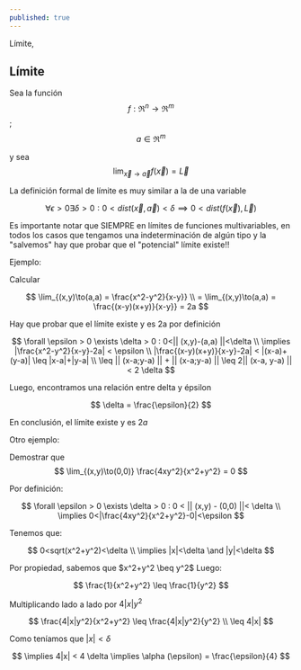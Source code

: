 ```yaml
---
published: true
---
```

Límite,

## Límite

Sea la función $$ f:\Re^n \to \Re^m $$ ; $$ a \in \Re^m $$

y sea $$ \lim_{\vec x\to \vec a} f(\vec x) = \vec L $$

La definición formal de límite es muy similar a la de una variable

$$ \forall \epsilon > 0 \exists \delta > 0 : 0<dist(\vec x,\vec a)<\delta \implies 0<dist(f(\vec x), \vec L) $$

Es importante notar que SIEMPRE en límites de funciones multivariables, en todos los casos que tengamos una indeterminación de algún tipo y la "salvemos" hay que probar que el "potencial" límite existe!!

Ejemplo:

Calcular

$$ \lim_{(x,y)\to(a,a) = \frac{x^2-y^2}{x-y}} \\
= \lim_{(x,y)\to(a,a) = \frac{(x-y)(x+y)}{x-y}} = 2a $$

Hay que probar que el límite existe y es 2a por definición

$$ \forall \epsilon > 0 \exists \delta > 0 : 0<|| (x,y)-(a,a) ||<\delta \\
\implies |\frac{x^2-y^2}{x-y}-2a| < \epsilon \\
|\frac{(x-y)(x+y)}{x-y}-2a| < |(x-a)+(y-a)| \leq |x-a|+|y-a| \\
\leq || (x-a;y-a) || + || (x-a;y-a) || \leq 2|| (x-a, y-a) || < 2 \delta
$$

Luego, encontramos una relación entre delta y épsilon

$$ \delta = \frac{\epsilon}{2} $$

En conclusión, el límite existe y es $2a$

Otro ejemplo:

Demostrar que $$ \lim_{(x,y)\to(0,0)} \frac{4xy^2}{x^2+y^2} = 0 $$

Por definición:

$$ \forall \epsilon > 0 \exists \delta > 0 : 0 < || (x,y) - (0,0) ||< \delta \\
\implies 0<|\frac{4xy^2}{x^2+y^2}-0|<\epsilon 
$$

Tenemos que:

$$ 0<sqrt(x^2+y^2)<\delta \\
\implies |x|<\delta \and |y|<\delta
$$

Por propiedad, sabemos que $x^2+y^2 \beq y^2$
Luego:

$$ \frac{1}{x^2+y^2} \leq \frac{1}{y^2} $$

Multiplicando lado a lado por $4|x|y^2$

$$ \frac{4|x|y^2}{x^2+y^2} \leq \frac{4|x|y^2}{y^2} \\
\leq 4|x|
$$

Como teníamos que $|x|<\delta$

$$ \implies 4|x| < 4 \delta \implies \alpha (\epsilon) = \frac{\epsilon}{4} $$


